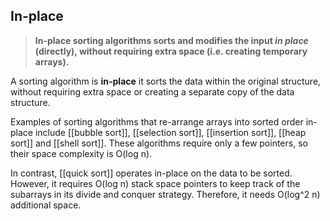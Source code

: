 ## In-place
> **In-place sorting algorithms sorts and modifies the input *in place* (directly), without requiring extra space (i.e. creating temporary arrays).**

A sorting algorithm is **in-place** it sorts the data within the original structure, without requiring extra space or creating a separate copy of the data structure.

Examples of sorting algorithms that re-arrange arrays into sorted order in-place include [[bubble sort]], [[selection sort]], [[insertion sort]], [[heap sort]] and [[shell sort]]. These algorithms require only a few pointers, so their space complexity is O(log n).

In contrast, [[quick sort]] operates in-place on the data to be sorted. However, it requires O(log n) stack space pointers to keep track of the subarrays in its divide and conquer strategy. Therefore, it needs O(log^2 n) additional space.
